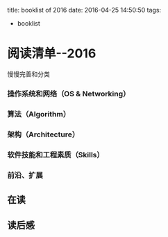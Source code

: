 title: booklist of 2016
date: 2016-04-25 14:50:50
tags:
- booklist

# 阅读清单--2016

慢慢完善和分类

### 操作系统和网络（OS & Networking）

### 算法（Algorithm）

### 架构（Architecture）

### 软件技能和工程素质（Skills）

### 前沿、扩展

## 在读

## 读后感
